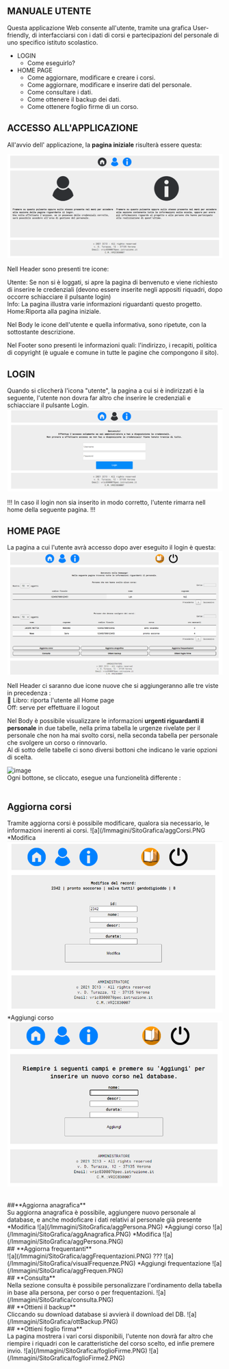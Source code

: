   
## **MANUALE UTENTE**<br>
Questa applicazione Web consente all'utente, tramite una grafica User-friendly, di interfacciarsi con i dati di corsi e partecipazioni del personale di uno specifico istituto scolastico.<br>
* LOGIN
  * Come eseguirlo?   
* HOME PAGE
  * Come aggiornare, modificare e creare i corsi.
  * Come aggiornare, modificare e inserire dati del personale.
  * Come consultare i dati.
  * Come ottenere il backup dei dati.
  * Come ottenere foglio firme di un corso.
## **ACCESSO ALL'APPLICAZIONE**<br>
All'avvio dell' applicazione, la **pagina iniziale** risulterà essere questa:<br>

![a](/Immagini/SitoGrafica/HomePage.PNG)

Nell Header sono presenti tre icone:<br>

Utente: Se non si è loggati, si apre la pagina di benvenuto e viene richiesto di inserire le credenziali (devono essere inserite negli appositi riquadri, dopo occorre schiacciare il pulsante login)<br>
Info: La pagina illustra varie informazioni riguardanti questo progetto.<br>
Home:Riporta alla pagina iniziale.<br>

Nel Body le icone dell'utente e quella informativa, sono ripetute, con la sottostante descrizione.<br>

Nel Footer sono presenti le informazioni quali: l'indirizzo, i recapiti, politica di copyright (è uguale e comune in tutte le pagine che compongono il sito).<br>


## **LOGIN**<br>
Quando si cliccherà l'icona "utente", la pagina a cui si è indirizzati è la seguente, l'utente non dovra far altro che inserire le credenziali e schiacciare il pulsante Login.
![a](/Immagini/SitoGrafica/Login.PNG)

!!! In caso il login non sia inserito in modo corretto, l'utente rimarra nell home della seguente pagina. !!!


## **HOME PAGE**<br>
La pagina a cui l'utente avrà accesso dopo aver eseguito il login è questa:
![a](/Immagini/SitoGrafica/Home.PNG)


Nell Header ci saranno due icone nuove che si aggiungeranno alle tre viste in precedenza :<br>
:open_book: Libro: riporta l'utente all Home page <br>
Off: serve per effettuare il logout

Nel Body è possibile visualizzare le informazioni **urgenti riguardanti il personale** in due tabelle, nella prima tabella le urgenze rivelate per il personale che non ha mai svolto corsi, nella seconda tabella per personale che svolgere un corso o rinnovarlo.<br>
Al di sotto delle tabelle ci sono diversi bottoni che indicano le varie opzioni di scelta.

![image](https://user-images.githubusercontent.com/73341469/115042314-a5177c80-9ed3-11eb-8a55-c93a82292f10.png) <br>
 Ogni bottone, se cliccato, esegue una funzionelità differente :<br>
 <br>
## **Aggiorna corsi**<br>
 Tramite aggiorna corsi è possibile modificare, qualora sia necessario, le informazioni inerenti ai corsi.
 ![a](/Immagini/SitoGrafica/aggCorsi.PNG
  *Modifica
 ![a](/Immagini/SitoGrafica/modCorsi.PNG)
  *Aggiungi corso
  ![a](/Immagini/SitoGrafica/aggCorsi1.PNG)
    
 <br>
 ##**Aggiorna anagrafica**<br>
 Su aggiorna anagrafica è possibile, aggiungere nuovo personale al database, e anche modoficare i dati relativi al personale già presente<br>
    *Modifica
   ![a](/Immagini/SitoGrafica/aggPersona.PNG)
 *Aggiungi corso
  ![a](/Immagini/SitoGrafica/aggAnagrafica.PNG)
   *Modifica
   ![a](/Immagini/SitoGrafica/aggPersona.PNG)
<br>
##  **Aggiorna frequentanti**<br>
  ![a](/Immagini/SitoGrafica/aggFrequentazioni.PNG)
  ???
   ![a](/Immagini/SitoGrafica/visualFrequenze.PNG)
   *Aggiungi frequentazione
      ![a](/Immagini/SitoGrafica/aggFrequen.PNG)
      <br>
##  **Consulta**<br>
 Nella sezione consulta è possibile personalizzare l'ordinamento della tabella in base alla persona, per corso o per frequentazioni.
  ![a](/Immagini/SitoGrafica/consulta.PNG)
  <br>
##  **Ottieni il backup**<br>
 Cliccando su download database si avvierà il download del DB.
  ![a](/Immagini/SitoGrafica/ottBackup.PNG)
  <br>
##  **Ottieni foglio firma**<br>
La pagina mostrera i vari corsi disponibili, l'utente non dovrà far altro che riempire i riquadri con le caratteristiche del corso scelto, ed infie premere invio.
 ![a](/Immagini/SitoGrafica/foglioFirme.PNG)
 ![a](/Immagini/SitoGrafica/foglioFirme2.PNG)
 
 
 
 
